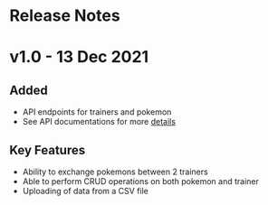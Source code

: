 # Release Notes

# v1.0 - 13 Dec 2021

## Added

- API endpoints for trainers and pokemon
- See API documentations for more [details](./docs/index.html)

## Key Features

- Ability to exchange pokemons between 2 trainers
- Able to perform CRUD operations on both pokemon and trainer
- Uploading of data from a CSV file
